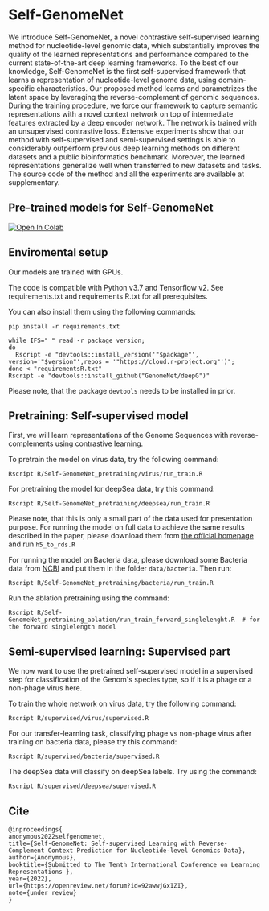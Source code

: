 # Self-GenomeNet

We introduce Self-GenomeNet, a novel contrastive self-supervised learning method for nucleotide-level genomic data, which substantially improves the quality of the learned representations and performance compared to the current state-of-the-art deep learning frameworks. To the best of our knowledge, Self-GenomeNet is the first self-supervised framework that learns a representation of nucleotide-level genome data, using domain-specific characteristics. Our proposed method learns and parametrizes the latent space by leveraging the reverse-complement of genomic sequences. During the training procedure, we force our framework to capture semantic representations with a novel context network on top of intermediate features extracted by a deep encoder network. The network is trained with an unsupervised contrastive loss. Extensive experiments show that our method with self-supervised and semi-supervised settings is able to considerably outperform previous deep learning methods on different datasets and a public bioinformatics benchmark. Moreover, the learned representations generalize well when transferred to new datasets and tasks. The source code of the method and all the experiments are available at supplementary.

## Pre-trained models for Self-GenomeNet
<a href="https://colab.research.google.com/drive/1gEm8WvOmN30X9LzH7VV53KDLpTqncpNr?usp=sharing" target="_parent"><img src="https://colab.research.google.com/assets/colab-badge.svg" alt="Open In Colab"/></a>
<!-- ADD TABLE? -->

## Enviromental setup

Our models are trained with GPUs. 

The code is compatible with Python v3.7 and Tensorflow v2. See requirements.txt and requirements R.txt for all prerequisites. 

You can also install them using the following commands:

```
pip install -r requirements.txt

while IFS=" " read -r package version;
do
  Rscript -e "devtools::install_version('"$package"', version='"$version"',repos = '"https://cloud.r-project.org"')";
done < "requirementsR.txt"
Rscript -e "devtools::install_github("GenomeNet/deepG")"
```
Please note, that the package ``devtools`` needs to be installed in prior.

## Pretraining: Self-supervised model

First, we will learn representations of the Genome Sequences with reverse-complements using contrastive learning.

To pretrain the model on virus data, try the following command:

```
Rscript R/Self-GenomeNet_pretraining/virus/run_train.R
```

For pretraining the model for deepSea data, try this command: 

```
Rscript R/Self-GenomeNet_pretraining/deepsea/run_train.R
```
Please note, that this is only a small part of the data used for presentation purpose. For running the model on full data to achieve the same results described in the paper, please download them from [the official homepage](http://deepsea.princeton.edu/job/analysis/create/) and run ``h5_to_rds.R``


For running the model on Bacteria data, please download some Bacteria data from [NCBI](https://www.ncbi.nlm.nih.gov/assembly/) and put them in the folder ``data/bacteria``. Then run:

```
Rscript R/Self-GenomeNet_pretraining/bacteria/run_train.R
```

Run the ablation pretraining using the command:

```
Rscript R/Self-GenomeNet_pretraining_ablation/run_train_forward_singlelenght.R  # for the forward singlelength model
```

## Semi-supervised learning: Supervised part

We now want to use the pretrained self-supervised model in a supervised step for classification of the Genom's species type, so if it is a phage or a non-phage virus here. 

To train the whole network on virus data, try the following command:

```
Rscript R/supervised/virus/supervised.R
```

For our transfer-learning task, classifying phage vs non-phage virus after training on bacteria data, please try this command:
```
Rscript R/supervised/bacteria/supervised.R
```

The deepSea data will classify on deepSea labels. Try using the command:
```
Rscript R/supervised/deepsea/supervised.R
```


## Cite

<!-- ADD ARXIV WHEN PUBLISHED -->
<!-- [Self-GenomeNet paper](https://arxiv.org/abs/xxxxxxxxxx): -->

```
@inproceedings{
anonymous2022selfgenomenet,
title={Self-GenomeNet: Self-supervised Learning with Reverse-Complement Context Prediction for Nucleotide-level Genomics Data},
author={Anonymous},
booktitle={Submitted to The Tenth International Conference on Learning Representations },
year={2022},
url={https://openreview.net/forum?id=92awwjGxIZI},
note={under review}
}
```
